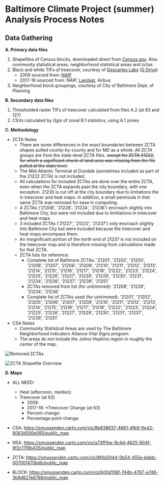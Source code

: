 # Baltimore Climate Project (summer) Analysis Process Notes

## Data Gathering

**A. Primary data files**
  1. Shapefiles of Census blocks, downloaded direct from [Census.gov](https://www2.census.gov/geo/tiger/TIGER2018/TABBLOCK/). Also community statistical areas, neighborhood statistical areas and zctas.
  2. Black and white TIFs of treecover, courtesy of [Descartes Labs](https://www.descarteslabs.com/) ([G Drive](https://drive.google.com/drive/u/2/folders/17Wg6c1LxFmHYUgQpwv6-G5Z-HWx6O-Y2))
     * 2009 sourced from: [NAIP](https://www.fsa.usda.gov/programs-and-services/aerial-photography/imagery-programs/naip-imagery/)
     * 2017-18 sourced from: NAIP, [Landsat](https://landsat.gsfc.nasa.gov/), Airbus
  3. Neighborhood block groupings, courtesy of City of Baltimore Dept. of Planning

**B. Secondary data files**
  1. Thresholded raster TIFs of treecover calculated from files A.2 (at 63 and 127)
  2. CSVs calculated by Qgis of zonal B.1 statistics, using A.1 zones

**C. Methodology**
  * ZCTA Notes
    * There are some differences in the exact boundaries between ZCTA shapes pulled county-by-county and for MD as a whole. All ZCTA groups are from the state-level ZCTA files. ~~except for ZCTA 21222, for which a significant chunk of land area was missing from the file pulled at the state level.~~
    * The Mid-Atlantic Terminal at Dundalk (sometimes included as part of the 21222 ZCTA) is not included.
    * All calculations for included ZCTAs are done over the entire ZCTA, even when the ZCTA expands past the city boundary, with one exception. 21226 is cut off at the city boundary due to limitations the in treecover and heat maps. In addition, a small peninsula in that same ZCTA was removed for ease in computing.
    * 4 ZCTAs ('21208', '21228', '21234', '21236') encroach slightly into Baltimore City, but were not included due to limitiations in treecover and heat maps. 
    * 3 included ZCTAs ('21227', '21222', '21237') only encroach slightly into Baltimore City but were included because the treecover and heat maps encompass them.
    * An insignificant portion of the north end of 21237 is not included on the treecover map and is therefore missing from calculations made for that ZCTA.
    * ZCTA lists for reference:
      * Complete list of Baltimore ZCTAs: '21201', '21202', '21205', '21206', '21207', '21208', '21209', '21210', '21211', '21212', '21213', '21214', '21215', '21216', '21217', '21218', '21222', '21223', '21224', '21225', '21226', '21227', '21228', '21229', '21230', '21231', '21234', '21236', '21237', '21239', '21251'
      * ZCTAs removed from list (for untrimmed): '21208', '21228', '21234', '21236'
      * Complete list of ZCTAs used (for untrimmed): '21201', '21202', '21205', '21206', '21207', '21209', '21210', '21211', '21212', '21213', '21214', '21215', '21216', '21217', '21218', '21222', '21223', '21224', '21225', '21226', '21227', '21229', '21230', '21231', '21237', '21239', '21251'
  * CSA Notes
    * Community Statistical Areas are used by The Baltimore Neighborhood Indicators Alliance Vital Signs program.
    * The areas do not include the Johns Hopkins region in roughly the center of the map.
    
  ![Removed ZCTAs](https://github.com/Capital-News-Service/2019-data-climate-health-baltimore/blob/master/shapefiles/by_zcta/tree-zcta-baltcity_rm.png?raw=true "Removed ZCTAs")
  
  ![ZCTA Shapefile Overview](https://github.com/shardsofblue/baltimore-climate-project/blob/master/shapefile-overview.png?raw=true "ZCTA Shapefile Overview")
  
  
**D. Maps**
* ALL NEED:
  * Heat (afternoon, median):
  * Treecover (at 63)
    * 2009:
    * 2017-18: 
  *Treecover Change (at 63)
    * Percent change:
    * Percentage point change: 
    
* CSA: https://smussenden.carto.com/viz/8b838637-4661-4fb9-9e42-8083d506e095/public_map 
* NSA: https://smussenden.carto.com/viz/a73ff1be-9c4d-4625-904f-9f2c17f8b435/public_map   
* ZCTA: https://smussenden.carto.com/viz/8f4d2944-0b54-455e-bdeb-007001470bdb/public_map 
* BLOCK: https://smussenden.carto.com/viz/b00d138f-744b-4767-a748-3b8d627e8786/public_map 

